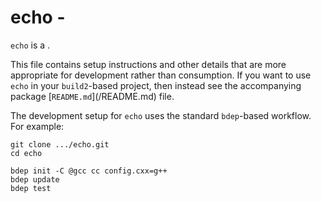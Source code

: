 # echo - <SUMMARY>

`echo` is a <SUMMARY-OF-FUNCTIONALITY>.

This file contains setup instructions and other details that are more
appropriate for development rather than consumption. If you want to use
`echo` in your `build2`-based project, then instead see the accompanying
package [`README.md`](<PACKAGE>/README.md) file.

The development setup for `echo` uses the standard `bdep`-based workflow.
For example:

```
git clone .../echo.git
cd echo

bdep init -C @gcc cc config.cxx=g++
bdep update
bdep test
```
